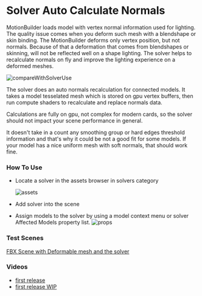 # Solver Auto Calculate Normals

MotionBuilder loads model with vertex normal information used for lighting. The quality issue comes when you deform such mesh with a blendshape or skin binding. The MotionBuilder deforms only vertex position, but not normals. Because of that a deformation that comes from blendshapes or skinning, will not be reflected well on a shape lighting. The solver helps to recalculate normals on fly and improve the lighting experience on a deformed meshes.

![compareWithSolverUse](../Plugins/solver\_normals.jpg)

The solver does an auto normals recalculation for connected models. It takes a model tesselated mesh which is stored on gpu vertex buffers, then run compute shaders to recalculate and replace normals data.

Calculations are fully on gpu, not complex for modern cards, so the solver should not impact your scene performance in general.

It doesn't take in a count any smoothing group or hard edges threshold information and that's why it could be not a good fit for some models. If your model has a nice uniform mesh with soft normals, that should work fine.

### How To Use

*   Locate a solver in the assets browser in solvers category

    ![assets](../Plugins/solver\_normals\_assets.jpg)
* Add solver into the scene
* Assign models to the solver by using a model context menu or solver Affected Models property list. ![props](../Plugins/solver\_normals\_props.jpg)

### Test Scenes

[FBX Scene with Deformable mesh and the solver](../../MB\_Scenes/solver\_CalculateNormals.fbx)

### Videos

* [first release](https://youtu.be/QYUpd1u6O\_o?si=WzmfQbCdII8WR1oB)
* [first release WIP](https://youtu.be/YFLuMV-uGR8?si=pcvfAaf7Vm51x6vB)
